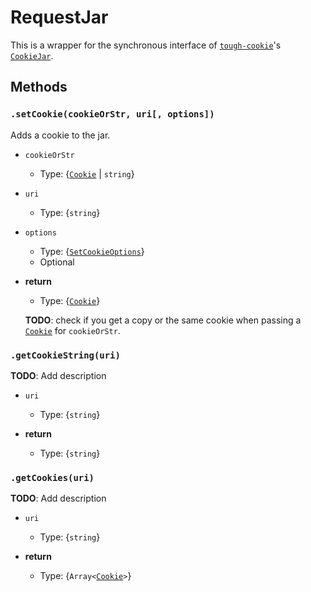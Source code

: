 # RequestJar

This is a wrapper for the synchronous interface of [`tough-cookie`][tough-cookie]'s [`CookieJar`][tough-cookie-cookiejar].



## Methods

### `.setCookie(cookieOrStr, uri[, options])`

Adds a cookie to the jar.

- `cookieOrStr`
  - Type: {[`Cookie`][tough-cookie-cookie] | `string`}

- `uri`
  - Type: {`string`}

- `options`
  - Type: {[`SetCookieOptions`][tough-cookie-cookiejar-setcookie]}
  - Optional

- **return**
  - Type: {[`Cookie`][tough-cookie-cookie]}
  
  **TODO**: check if you get a copy or the same cookie when passing a [`Cookie`][tough-cookie-cookie] for `cookieOrStr`.

### `.getCookieString(uri)`

**TODO**: Add description

- `uri`
  - Type: {`string`}

- **return**
  - Type: {`string`}

### `.getCookies(uri)`

**TODO**: Add description

- `uri`
  - Type: {`string`}

- **return**
  - Type: {`Array<`[`Cookie`][tough-cookie-cookie]`>`}



[tough-cookie]: https://github.com/SalesforceEng/tough-cookie
[tough-cookie-cookie]: https://github.com/SalesforceEng/tough-cookie#cookie
[tough-cookie-cookiejar]: https://github.com/SalesforceEng/tough-cookie#cookiejar
[tough-cookie-cookiejar-setcookie]: https://github.com/SalesforceEng/tough-cookie#setcookiecookieorstring-currenturl-options-cberrcookie
